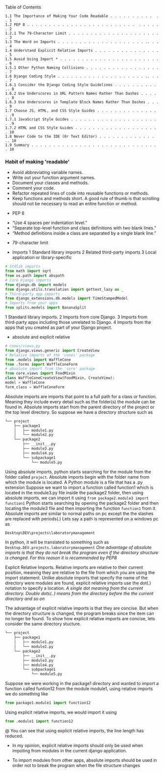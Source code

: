 Table of Contents

```
1.1 The Importance of Making Your Code Readable . . . . . . . . . .  . . 1
1.2 PEP 8 . . . . . . . . . . . . . . . . . . . . . . . . .  . . . . . . 2
1.2.1 The 79-Character Limit . . . . . . . . . . . . . . . . . . . . . . 3
1.3 The Word on Imports . . . . . . . . . . . . . . . . . . . . .. . . . 4
1.4 Understand Explicit Relative Imports . . . . . . . . . . . . . . . . 5
1.5 Avoid Using Import * . . . . . . . . . . . . . . . . . . . . . . . . 6
1.5.1 Other Python Naming Collisions . . . . . . . . . . . . . . . . . . 7
1.6 Django Coding Style . . . . . . . . . . . . . . . . . . . . .. . . . 7
1.6.1 Consider the Django Coding Style Guidelines . . . . . . . . . . .. 8
1.6.2 Use Underscores in URL Pattern Names Rather Than Dashes . . . . .. 8
1.6.3 Use Underscores in Template Block Names Rather Than Dashes . . . . 9
1.7 Choose JS, HTML, and CSS Style Guides . . . . . . . . . . . . . . . .9
1.7.1 JavaScript Style Guides . . . . . . . . . . . . . . . . . . . . . .9
1.7.2 HTML and CSS Style Guides . . . . . . . . . . . . . . . . . . . . 10
1.8 Never Code to the IDE (Or Text Editor) . . . . . . . . . . . . . .. 10
1.9 Summary . . . . . . . . . . . . . . . . . . . . . . . . . . . . . . 10
```

### Habit of making 'readable'
- Avoid abbreviating variable names.
- Write out your function argument names.
- Document your classes and methods.
- Comment your code.
- Refactor repeated lines of code into reusable functions or methods.
- Keep functions and methods short. A good rule of thumb is that scrolling should not
be necessary to read an entire function or method.

* PEP 8
- “Use 4 spaces per indentation level.”
- “Separate top-level function and class definitions with two blank lines.”
- “Method definitions inside a class are separated by a single blank line.”

* 79-character limit

* Imports
1 Standard library imports
2 Related third-party imports
3 Local application or library-specific 

```python
# Stdlib imports
from math import sqrt
from os.path import abspath
# Core Django imports
from django.db import models
from django.utils.translation import gettext_lazy as _
# Third-party app imports
from django_extensions.db.models import TimeStampedModel
# Imports from your apps
from splits.models import BananaSplit
```

1 Standard library imports.
2 Imports from core Django.
3 Imports from third-party apps including those unrelated to Django.
4 Imports from the apps that you created as part of your Django project.

* absolute and explicit relative

```python
# cones/views.py
from django.views.generic import CreateView
# Relative imports of the 'cones' package
from .models import WaffleCone
from .forms import WaffleConeForm
# absolute import from the 'core' package
from core.views import FoodMixin
class WaffleConeCreateView(FoodMixin, CreateView):
model = WaffleCone
form_class = WaffleConeForm
```
Absolute imports are imports that point to a full path for a class or function.
Meaning they include every detail such as the folder(s) the module can be found 
in.
Absolute imports start from the parent directory of the project or the top level 
directory.
So suppose we have a directory structure such as 
```diff
└── project
    ├── package1
    │   ├── module1.py
    │   └── module2.py
    └── package2
        ├── __init__.py
        ├── module3.py
        ├── module4.py
        └── subpackage1
            └── module5.py
```
Using absolute imports, python starts searching for the module from the folder called
`project`.
Absolute imports begin with the folder name from which the module is located.
A Python module is a file that has a .py extension
Suppose we want to import a function called function1 which is located in the module3.py file
inside the package2 folder, then using absolute imports, we can import it using
```from package2.module3 import function1```
Python starts searching by opening the package2 folder and then locating the module3 file and 
then importing the function  `function1` from it.
Absolute imports are similar to normal paths on pc except the the slashes are replaced with 
periods(.)
Lets say a  path is represented on a windows pc as 
```bash
Desktop\DEV\projects\laboratorymanagement
```
In python, it will be translated to something such as `Desktop.DEV.projects.laboratorymanagement`
*One advantage of absolute imports is that they do not break the program even if the directory
structure is changed. For this reason it is recommended by PEP8*

Explicit Relative Imports.
Relative imports are relative to their current position, meaning they are relative to the file from
which you are using the import statement.
Unlike absolute imports that specify the name of the directory were modules are found, explicit relative
imports use the dot(.) notation to specify a location.
*A single dot meaning from the current directory.
Double dots(..) means from the directory before the the current directory and so on*

The advantage of explicit relative imports is that they are concise. 
But when the directory structure is changed, the program breaks since the item can no longer be found.
To show how explicit relative imports are concise, lets consider the same directory stucture.
```diff
└── project
    ├── package1
    │   ├── module1.py
    │   └── module2.py
    └── package2
        ├── __init__.py
        ├── module3.py
        ├── module4.py
        └── subpackage1
            └── module5.py
```
Suppose we were working in the package1 directory and wanted to import a function called funtion12 from the module module1, using relative imports 
we do something like
```python
from package1.module1 import function12
```
Using explicit relative imports, we would import it using 
```python
from .module1 import function12
```
@ You can see that using explicit relative imports, the line length has reduced.
+ In my opinion, explicit relative imports should only be used when impoting from modules in the current django application.
- To import modules from other apps, absolute imports should be used in order not to break the program when the file structure changes
```
```
